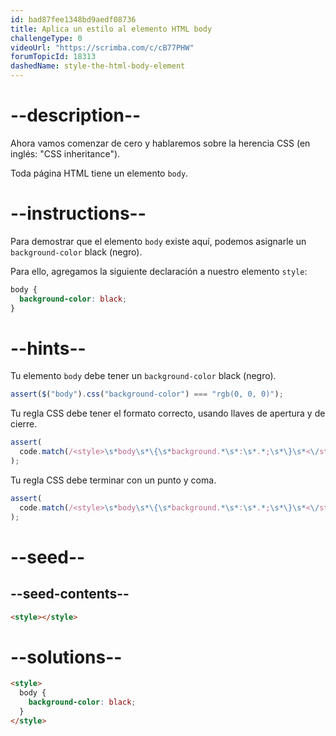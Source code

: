 ```yaml
---
id: bad87fee1348bd9aedf08736
title: Aplica un estilo al elemento HTML body
challengeType: 0
videoUrl: "https://scrimba.com/c/cB77PHW"
forumTopicId: 18313
dashedName: style-the-html-body-element
---
```


# --description--

Ahora vamos comenzar de cero y hablaremos sobre la herencia CSS (en inglés: "CSS inheritance").

Toda página HTML tiene un elemento `body`.

# --instructions--

Para demostrar que el elemento `body` existe aquí, podemos asignarle un `background-color` black (negro).

Para ello, agregamos la siguiente declaración a nuestro elemento `style`:

```css
body {
  background-color: black;
}
```

# --hints--

Tu elemento `body` debe tener un `background-color` black (negro).

```js
assert($("body").css("background-color") === "rgb(0, 0, 0)");
```

Tu regla CSS debe tener el formato correcto, usando llaves de apertura y de cierre.

```js
assert(
  code.match(/<style>\s*body\s*\{\s*background.*\s*:\s*.*;\s*\}\s*<\/style>/i)
);
```

Tu regla CSS debe terminar con un punto y coma.

```js
assert(
  code.match(/<style>\s*body\s*\{\s*background.*\s*:\s*.*;\s*\}\s*<\/style>/i)
);
```

# --seed--

## --seed-contents--

```html
<style></style>
```

# --solutions--

```html
<style>
  body {
    background-color: black;
  }
</style>
```
